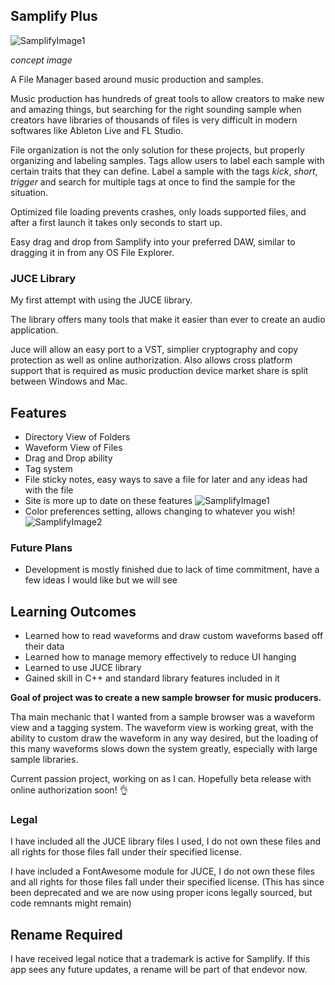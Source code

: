## Samplify Plus
![SamplifyImage1](https://i.imgur.com/TEacSr6.png)
[^1]:
*concept image*

A File Manager based around music production and samples.

Music production has hundreds of great tools to allow creators to make new and amazing things, but searching for the right sounding sample when creators have libraries of thousands of files is very difficult in modern softwares like Ableton Live and FL Studio.

File organization is not the only solution for these projects, but properly organizing and labeling samples.
Tags allow users to label each sample with certain traits that they can define. Label a sample with the tags *kick*, *short*, *trigger* and search for multiple tags at once to find the sample for the situation.

Optimized file loading prevents crashes, only loads supported files, and after a first launch it takes only seconds to start up.

Easy drag and drop from Samplify into your preferred DAW, similar to dragging it in from any OS File Explorer.

### JUCE Library

My first attempt with using the JUCE library.

The library offers many tools that make it easier than ever to create an audio application.

Juce will allow an easy port to a VST, simplier cryptography and copy protection as well as online authorization. Also allows cross platform support that is required as music production device market share is split between Windows and Mac.

## Features
- Directory View of Folders
- Waveform View of Files
- Drag and Drop ability
- Tag system
- File sticky notes, easy ways to save a file for later and any ideas had with the file
- Site is more up to date on these features
![SamplifyImage1](https://i.imgur.com/yw0G0ml.png)
- Color preferences setting, allows changing to whatever you wish!
![SamplifyImage2](https://i.imgur.com/vaobH0v.png)

### Future Plans

- Development is mostly finished due to lack of time commitment, have a few ideas I would like but we will see


## Learning Outcomes

- Learned how to read waveforms and draw custom waveforms based off their data
- Learned how to manage memory effectively to reduce UI hanging
- Learned to use JUCE library
- Gained skill in C++ and standard library features included in it


__Goal of project was to create a new sample browser for music producers.__

Tha main mechanic that I wanted from a sample browser was a waveform view and a tagging system. The waveform view is working great, with the ability to custom draw the waveform in any way desired, but the loading of this many waveforms slows down the system greatly, especially with large sample libraries.



Current passion project, working on as I can. Hopefully beta release with online authorization soon! :ok_hand:


### Legal

I have included all the JUCE library files I used, I do not own these files and all rights for those files fall under their specified license.

I have included a FontAwesome module for JUCE, I do not own these files and all rights for those files fall under their specified license. (This has since been deprecated and we are now using proper icons legally sourced, but code remnants might remain)

## Rename Required

I have received legal notice that a trademark is active for Samplify. If this app sees any future updates, a rename will be part of that endevor now.

